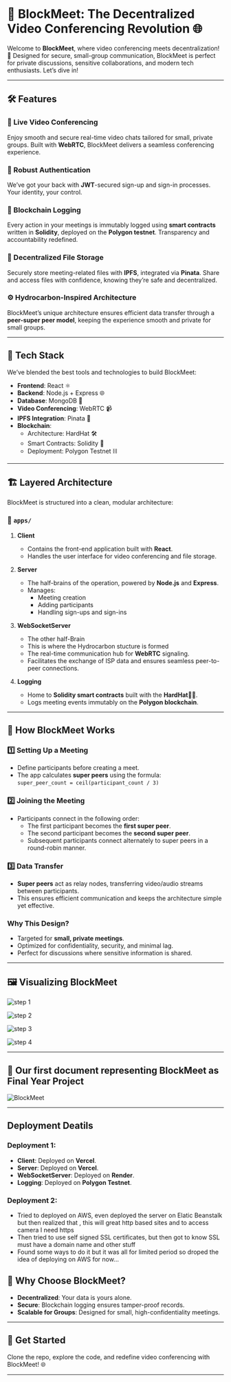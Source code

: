 
# 🚀 BlockMeet: The Decentralized Video Conferencing Revolution 🌐

Welcome to **BlockMeet**, where video conferencing meets decentralization! 🎉 Designed for secure, small-group communication, BlockMeet is perfect for private discussions, sensitive collaborations, and modern tech enthusiasts. Let’s dive in!  

---

## 🛠️ Features  
### 🎥 Live Video Conferencing  
Enjoy smooth and secure real-time video chats tailored for small, private groups. Built with **WebRTC**, BlockMeet delivers a seamless conferencing experience.  

### 🔐 Robust Authentication  
We’ve got your back with **JWT**-secured sign-up and sign-in processes. Your identity, your control.  

### 📜 Blockchain Logging  
Every action in your meetings is immutably logged using **smart contracts** written in **Solidity**, deployed on the **Polygon testnet**. Transparency and accountability redefined.  

### 📂 Decentralized File Storage  
Securely store meeting-related files with **IPFS**, integrated via **Pinata**. Share and access files with confidence, knowing they’re safe and decentralized.  

### ⚙️ Hydrocarbon-Inspired Architecture  
BlockMeet’s unique architecture ensures efficient data transfer through a **peer-super peer model**, keeping the experience smooth and private for small groups.  

---

## 🧰 Tech Stack  
We’ve blended the best tools and technologies to build BlockMeet:  
- **Frontend**: React ⚛️  
- **Backend**: Node.js + Express 🌐  
- **Database**: MongoDB 🍃  
- **Video Conferencing**: WebRTC 📹  
- **IPFS Integration**: Pinata 📡  
- **Blockchain**:  
  - Architecture: HardHat 🛠️  
  - Smart Contracts: Solidity 🧾  
  - Deployment: Polygon Testnet ⛓️  

---

## 🏗️ Layered Architecture  

BlockMeet is structured into a clean, modular architecture:  

### 📂 `apps/`  
1. **Client**  
   - Contains the front-end application built with **React**.  
   - Handles the user interface for video conferencing and file storage.  

2. **Server**  
   - The half-brains of the operation, powered by **Node.js** and **Express**.  
   - Manages:  
     - Meeting creation  
     - Adding participants  
     - Handling sign-ups and sign-ins  

3. **WebSocketServer**
   - The other half-Brain
   - This is where the Hydrocarbon stucture is formed 
   - The real-time communication hub for **WebRTC** signaling.  
   - Facilitates the exchange of ISP data and ensures seamless peer-to-peer connections.  

4. **Logging**  
   - Home to **Solidity smart contracts** built with the **HardHat👷🏽**.  
   - Logs meeting events immutably on the **Polygon blockchain**.  

---

## 🌟 How BlockMeet Works  

### 1️⃣ Setting Up a Meeting  
- Define participants before creating a meet.  
- The app calculates **super peers** using the formula:  
  `super_peer_count = ceil(participant_count / 3)`  

### 2️⃣ Joining the Meeting  
- Participants connect in the following order:  
  - The first participant becomes the **first super peer**.  
  - The second participant becomes the **second super peer**.  
  - Subsequent participants connect alternately to super peers in a round-robin manner.  

### 3️⃣ Data Transfer  
- **Super peers** act as relay nodes, transferring video/audio streams between participants.  
- This ensures efficient communication and keeps the architecture simple yet effective.  

### Why This Design?  
- Targeted for **small, private meetings**.  
- Optimized for confidentiality, security, and minimal lag.  
- Perfect for discussions where sensitive information is shared.  

---

## 🖼️ Visualizing BlockMeet  



![step 1](readmeImgaes/1.png)




![step 2](./readmeImgaes/2.png)




![step 3](./readmeImgaes/3.png)


![step 4](./readmeImgaes/4.png)

---
## 🎥 Our first document representing  BlockMeet as Final Year Project

![BlockMeet](./readmeImgaes/5.png)

---

## Deployment Deatils


### Deployment 1:

- **Client**: Deployed on **Vercel**.
- **Server**: Deployed on **Vercel**.
- **WebSocketServer**: Deployed on **Render**.
- **Logging**: Deployed on **Polygon Testnet**.

### Deployment 2:

- Tried to deployed on AWS, even deployed the server on Elatic Beanstalk but  then realized that , this will great http based
sites and to access camera I need https
- Then tried to use self signed SSL certificates, but then got to know SSL must have a domain name and other stuff
- Found some ways to do it but it was all for limited period so droped the idea of deploying on AWS for now...

## 🌟 Why Choose BlockMeet?  
- **Decentralized**: Your data is yours alone.  
- **Secure**: Blockchain logging ensures tamper-proof records.  
- **Scalable for Groups**: Designed for small, high-confidentiality meetings.  

---

## 🚀 Get Started  
Clone the repo, explore the code, and redefine video conferencing with BlockMeet! 🌐  

---

